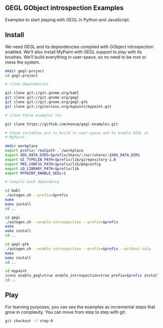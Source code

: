 GEGL GObject introspection Examples
-----------------------------------

Examples to start playing with GEGL in Python and JavaScript.

Install
-------

We need GEGL and its dependencies compiled with GObject introspection
enabled.  We'll also install MyPaint with GEGL support to play with
its brushes.  We'll build everything in user-space, so no need to be
root or mess the system.

```bash
mkdir gegl-project
cd gegl-project

# clone dependencies

git clone git://git.gnome.org/babl
git clone git://git.gnome.org/gegl
git clone git://git.gnome.org/gegl-gtk
git clone git://gitorious.org/mypaint/mypaint.git

# clone these examples too

git clone https://github.com/manuq/gegl-examples.git

# these variables are to build in user-space and to enable GEGL in
# MyPaint.

mkdir workplace
export prefix=`realpath .`/workplace
export XDG_DATA_DIRS=$prefix/share/:/usr/share/:$XDG_DATA_DIRS
export GI_TYPELIB_PATH=$prefix/lib/girepository-1.0
export PKG_CONFIG_PATH=$prefix/lib/pkgconfig
export LD_LIBRARY_PATH=$prefix/lib
export MYPAINT_ENABLE_GEGL=1

# compile each dependency

cd babl
./autogen.sh --prefix=$prefix
make
make install
cd ..

cd gegl
./autogen.sh --enable-introspection --prefix=$prefix
make
make install
cd ..

cd gegl-gtk
./autogen.sh --enable-introspection --prefix=$prefix --without-vala
make
make install
cd ..

cd mypaint
scons enable_gegl=true enable_introspection=true prefix=$prefix install
cd ..
```

Play
----

For learning purposes, you can see the examples as incremental steps
that grow in complexity.  You can move from step to step with git:

```bash
git checkout -f step-0
```
